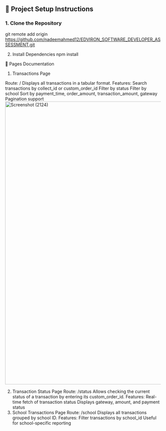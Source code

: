 ## 🚀 Project Setup Instructions

### 1. Clone the Repository
git remote add origin https://github.com/nadeemahmed12/EDVIRON_SOFTWARE_DEVELOPER_ASSESSMENT.git

2. Install Dependencies
npm install

📖 Pages Documentation
1. Transactions Page

Route: /
Displays all transactions in a tabular format.
Features:
Search transactions by collect_id or custom_order_id
Filter by status
Filter by school
Sort by payment_time,
order_amount,
transaction_amount,
gateway
Pagination support
<img width="1920" height="914" alt="Screenshot (2124)" src="https://github.com/user-attachments/assets/8349680a-be6b-483b-9b0b-4373591429ed" />


2. Transaction Status Page
Route: /status
Allows checking the current status of a transaction by entering its custom_order_id.
Features:
Real-time fetch of transaction status
Displays gateway, amount, and payment status
3. School Transactions Page
Route: /school
Displays all transactions grouped by school ID.
Features:
Filter transactions by school_id
Useful for school-specific reporting

